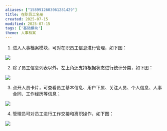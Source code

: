 ```yaml
---
aliases: ["1589912603061281429"]
title: 在职员工名册
created: 2025-07-15
modified: 2025-07-15
tags: ['基础模块']
theme: 人事档案
---
```


1. 进入人事档案模块，可对在职员工信息进行管理，如下图：

![](3517cf4c754fcbc5cfcad7947d9b52a9.jpg)

2. 除了员工信息列表以外，左上角还支持根据状态进行统计分类，如下图：

![](5e7cc21d66f6b8444410931eb5873e2e.jpg)

3. 点开人员卡片，可查看员工基本信息、用户下属、关注人员、个人信息、人事合同、工作经历等信息；

![](b2f38208968a95bbfd7f7fa856fc83af.jpg)

4. 管理员可对员工进行工作交接和离职操作，如下图：

![](ddec4ba86a71497eef92c5bd2cbd1cf3.jpg)